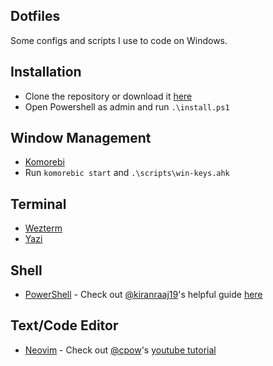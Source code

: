 ## Dotfiles
Some configs and scripts I use to code on Windows.

## Installation
- Clone the repository or download it [here](https://github.com/iholston/dotfiles/archive/refs/heads/main.zip)
- Open Powershell as admin and run `.\install.ps1`

## Window Management
- [Komorebi](https://github.com/LGUG2Z/komorebi)
- Run `komorebic start` and `.\scripts\win-keys.ahk`
  
## Terminal
- [Wezterm](https://wezfurlong.org/wezterm/index.html)
- [Yazi](https://yazi-rs.github.io/)
  
## Shell 
- [PowerShell](https://github.com/PowerShell/PowerShell) - Check out [@kiranraaj19](https://github.com/kiranraaj19)'s helpful guide [here](https://github.com/kiranraaj19/pwsh)
    
## Text/Code Editor 
- [Neovim](https://neovim.io/) - Check out [@cpow](https://github.com/cpow)'s [youtube tutorial](https://www.youtube.com/playlist?list=PLsz00TDipIffreIaUNk64KxTIkQaGguqn)
